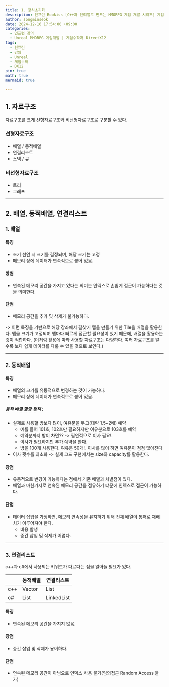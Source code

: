 ```yaml
---
title: 1. 장치초기화
description: 인프런 Rookiss [C++과 언리얼로 만드는 MMORPG 게임 개발 시리즈] 게임수학과 DirectX12를 듣고 리뷰한 내용입니다.
author: songminseok
date: 2024-12-16 17:54:00 +09:00
categories:
  - 인프런 강의
  - Unreal MMORPG 게임개발 | 게임수학과 DirectX12
tags:
  - 인프런
  - 강의
  - Unreal
  - 게임수학
  - DX12
pin: true
math: true
mermaid: true

---
```

## 1. 자료구조

자료구조를 크게 선형자료구조와 비선형자료구조로 구분할 수 있다.

### 선형자료구조
+ 배열 / 동적배열
+ 연결리스트
+ 스택 / 큐

### 비선형자료구조
+ 트리
+ 그래프

---
## 2. 배열, 동적배열, 연결리스트

### 1. 배열

#### 특징
+ 초기 선언 시 크기를 결정되며, 해당 크기는 고정
+ 메모리 상에 데이터가 연속적으로 붙어 있음.

#### 장점
+ 연속된 메모리 공간을 가지고 있다는 의미는 인덱스로 손쉽게 접근이 가능하다는 것을 의미한다.

#### 단점

+ 메모리 공간을 추가 및 삭제가 불가능하다.

-> 이런 특징을 기반으로 해당 강좌에서 길찾기 맵을 만들기 위한 Tile을 배열을 활용한다. 맵을 크기가 고정되며 맵마다 빠르게 접근할 필요성이 있기 때문에, 배열을 활용하는 것이 적합하다. (이처럼 활용에 따라 사용할 자료구조는 다양하다. 여러 자료구조를 알 수록 보다 쉽게 데이터를 다룰 수 있을 것으로 보인다.)

---
### 2. 동적배열

#### 특징
+ 배열의 크기를 유동적으로 변경하는 것이 가능하다.
+ 메모리 상에 데이터가 연속적으로 붙어 있음.

##### 동적 배열 할당 정책 :
+ 실제로 사용할 방보다 많이, 여유분을 두고(대략 1.5~2배) 예약 
	+ 예를 들어 101호, 102호만 필요하지만 여유분으로 103호를 예약
	+ 예약분까지 방이 차면?? -> 필연적으로 이사 필요!.
	+ 이사가 필요하지만 추가 예약을 한다.
	+ 방을 100개 사용한다. 여유분 50개!. 이사를 많이 하면 여유분이 점점 많아진다
+ 이사 횟수를 최소화
	-> 실제 코드 구현에서는 size와 capacity를 활용한다. 

#### 장점
+ 유동적으로 변경이 가능하다는 점에서 기존 배열과 차별점이 있다.
+ 배열과 마찬가지로 연속된 메모리 공간을 점유하기 떄문에 인덱스로 접근이 가능하다.

#### 단점
+ 데이터 삽입을 가정하면, 메모리 연속성을 유지하기 위해 전체 배열이 통째로 재배치가 이루어져야 한다.
	+ 비용 발생
	+ 중간 삽입 및 삭제가 어렵다.

---
### 3. 연결리스트
c++과 c#에서 사용되는 키워드가 다르다는 점을 알아둘 필요가 있다.

|     | 동적배열 | 연결리스트 |
| --- | -------- | ---------- |
| c++ | Vector   | List       |
| c#  | List     | LinkedList |

#### 특징
+ 연속된 메모리 공간을 가지지 않음.

#### 장점
+ 중간  삽입 및 삭제가 용이하다.

#### 단점
+ 연속된 메모리 공간이 아님으로 인덱스 사용 불가(임의접근 Random Access 불가)



